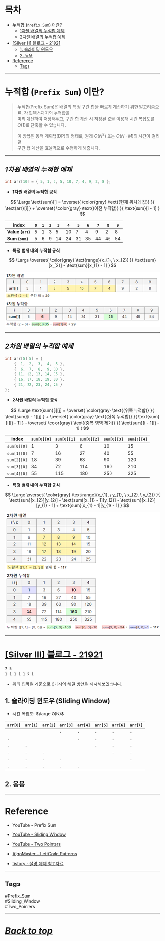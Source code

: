 # 목차

- [누적합 (`Prefix Sum`) 이란?](#누적합-prefix-sum-이란)
    - [1차원 배열의 누적합 예제](#1차원-배열의-누적합-예제)
    - [2차원 배열의 누적합 예제](#2차원-배열의-누적합-예제)
- [\[Silver III\] 블로그 - 21921](#silver-iii-블로그---21921)
    - [1. 슬라이딩 윈도우](#1-슬라이딩-윈도우-sliding-window)
    - [2. 응용](#2-응용)
- [Reference](#reference)
    - [Tags](#tags)

---

# 누적합 (`Prefix Sum`) 이란?

> 누적합(Prefix Sum)은 배열의 특정 구간 합을 빠르게 계산하기 위한 알고리즘으로, 각 인덱스까지의 누적합을  
> 미리 계산하여 저장해두고, 구간 합 계산 시 저장된 값을 이용해 시간 복잡도를 $O(1)$로 단축할 수 있습니다.
>
> 이 방법은 동적 계획법(DP)의 형태로, 원래 $O(N^{2})$ 또는 $O(N\cdot{M})$의 시간이 걸리던  
> 구간 합 계산을 효율적으로 수행하게 해줍니다.

---

## ***1차원 배열의 누적합 예제***

```cpp
int arr[10] = { 5, 1, 3, 5, 10, 7, 4, 9, 2, 8 };
```

- **1차원 배열의 누적합 공식**

$$
\Large
\text{sum}[i] =
\overset{ \color{gray} \text{(현재 위치의 값)} }{ \text{arr}[i] } +
\overset{ \color{gray} \text{(이전 누적합)} }{ \text{sum}[i - 1] }
$$

| **index**         | `0` | `1` | `2` | `3` | `4` | `5` | `6` | `7` | `8` | `9` |
|-------------------|-----|-----|-----|-----|-----|-----|-----|-----|-----|-----|
| **Value (`arr`)** | 5   | 1   | 3   | 5   | 10  | 7   | 4   | 9   | 2   | 8   |
| **Sum (`sum`)**   | 5   | 6   | 9   | 14  | 24  | 31  | 35  | 44  | 46  | 54  |

- **특정 범위 내의 누적합 공식**

$$
\Large
\overset{ \color{gray} \text{range}(x_{1}, \ x_{2}) }{ \text{sum}[x_{2}] - \text{sum}[x_{1} - 1] }
$$

![1차원 누적합 예시](./resources/image_001.png)

---

## ***2차원 배열의 누적합 예제***

```cpp
int arr[5][5] = {
	{  1,  2,  3,  4,  5 },
	{  6,  7,  8,  9, 10 },
	{ 11, 12, 13, 14, 15 },
	{ 16, 17, 18, 19, 20 },
	{ 21, 22, 23, 24, 25 }
};
```

- **2차원 배열의 누적합 공식**

$$
\Large
\text{sum}[i][j] =
\overset{ \color{gray} \text{(위쪽 누적합)} }{ \text{sum}[i - 1][j] } +
\overset{ \color{gray} \text{(왼쪽 누적합)} }{ \text{sum}[i][j - 1] } -
\overset{ \color{gray} \text{(중복 영역 제거)} }{ \text{sum}[i - 1][j - 1] }
$$

| **index**   | `sum[0][0]` | `sum[0][1]` | `sum[0][2]` | `sum[0][3]` | `sum[0][4]` |
|-------------|-------------|-------------|-------------|-------------|-------------|
| `sum[0][0]` | 1           | 3           | 6           | 10          | 15          |
| `sum[1][0]` | 7           | 16          | 27          | 40          | 55          | 
| `sum[2][0]` | 18          | 39          | 63          | 90          | 120         |
| `sum[3][0]` | 34          | 72          | 114         | 160         | 210         |
| `sum[4][0]` | 55          | 115         | 180         | 250         | 325         |

- **특정 범위 내의 누적합 공식**

$$
\Large
\overset{
\color{gray} \text{range}(x_{1}, \ y_{1}, \ x_{2}, \ y_{2})
}{
\text{sum}[x_{2}][y_{2}] - \text{sum}[x_{1} - 1][y_{2}] - \text{sum}[x_{2}][y_{1} - 1] + \text{sum}[x_{1} - 1][y_{1} - 1]
}
$$

![2차원 누적합 예시](./resources/image_002.png)

---

# [\[Silver III\] 블로그 - 21921](https://www.acmicpc.net/problem/21921)

```bash
7 5
1 1 1 1 1 5 1
```

- 위의 입력을 기준으로 2가지의 해결 방안을 제시해보겠습니다.

## 1. 슬라이딩 윈도우 (Sliding Window)

- 시간 복잡도: $\large O(N)$

| `arr[0]` | `arr[1]` | `arr[2]` | `arr[3]` | `arr[4]` | `arr[5]` | `arr[6]` | `arr[7]` |
|----------|----------|----------|----------|----------|----------|----------|----------|
|          |          |          | `-`      | `-`      | `-`      | `-`      | `-`      |
| `-`      |          |          |          | `-`      | `-`      | `-`      | `-`      |
| `-`      | `-`      |          |          |          | `-`      | `-`      | `-`      |
| `-`      | `-`      | `-`      |          |          |          | `-`      | `-`      |
| `-`      | `-`      | `-`      | `-`      |          |          |          | `-`      |
| `-`      | `-`      | `-`      | `-`      | `-`      |          |          |          |

## 2. 응용

---

# Reference

- [YouTube - Prefix Sum](https://www.youtube.com/watch?v=yuws7YK0Yng)

- [YouTube - Sliding Window](https://www.youtube.com/watch?v=y2d0VHdvfdc)

- [YouTube - Two Pointers](https://www.youtube.com/watch?v=QzZ7nmouLTI)

- [AlgoMaster - LettCode Patterns](https://blog.algomaster.io/p/15-leetcode-patterns)

- [tistory - 설명 예제 참고자료](https://hyungjun-950912.tistory.com/218)

---

## Tags

#Prefix_Sum  
#Sliding_Window  
#Two_Pointers

---

# ***[Back to top](#top)***
